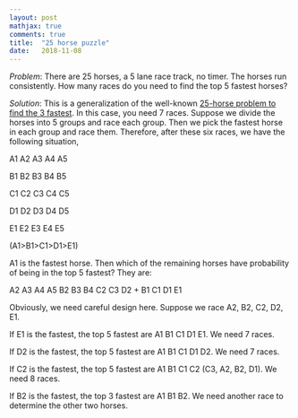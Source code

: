 ```yaml
---
layout: post
mathjax: true
comments: true
title:  "25 horse puzzle"
date:   2018-11-08
---
```


*Problem*: There are 25 horses, a 5 lane race track, no timer. The horses run consistently. How many races do you need to find the top 5 fastest horses?

*Solution*: This is a generalization of the well-known [25-horse problem to find the 3 fastest](https://www.geeksforgeeks.org/puzzle-9-find-the-fastest-3-horses/). In this case, you need 7 races. Suppose we divide the horses into 5 groups and race each group. Then we pick the fastest horse in each group and race them. Therefore, after these six races, we have the following situation,

A1 A2 A3 A4 A5

B1 B2 B3 B4 B5

C1 C2 C3 C4 C5

D1 D2 D3 D4 D5

E1 E2 E3 E4 E5

(A1>B1>C1>D1>E1)

A1 is the fastest horse. Then which of the remaining horses have probability of being in the top 5 fastest? They are:

A2 A3 A4 A5 B2 B3 B4 C2 C3 D2 + B1 C1 D1 E1

Obviously, we need careful design here. Suppose we race A2, B2, C2, D2, E1.

If E1 is the fastest, the top 5 fastest are A1 B1 C1 D1 E1. We need 7 races.

If D2 is the fastest, the top 5 fastest are A1 B1 C1 D1 D2. We need 7 races.

If C2 is the fastest, the top 5 fastest are A1 B1 C1 C2 (C3, A2, B2, D1). We need 8 races.

If B2 is the fastest, the top 3 fastest are A1 B1 B2. We need another race to determine the other two horses.
